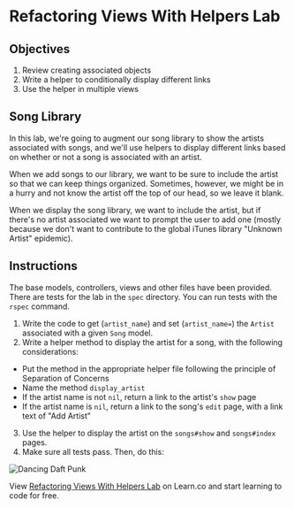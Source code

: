 # Refactoring Views With Helpers Lab

## Objectives 

1. Review creating associated objects
2. Write a helper to conditionally display different links
3. Use the helper in multiple views

## Song Library

In this lab, we're going to augment our song library to show the artists associated with songs, and we'll use helpers to display different links based on whether or not a song is associated with an artist.

When we add songs to our library, we want to be sure to include the artist so that we can keep things organized. Sometimes, however, we might be in a hurry and not know the artist off the top of our head, so we leave it blank.

When we display the song library, we want to include the artist, but if there's no artist associated we want to prompt the user to add one (mostly because we don't want to contribute to the global iTunes library "Unknown Artist" epidemic).

## Instructions

The base models, controllers, views and other files have been provided. There are tests for the lab in the `spec` directory. You can run tests with the `rspec` command.

1. Write the code to get (`artist_name`) and set (`artist_name=`) the `Artist` associated with a given `Song` model.
2. Write a helper method to display the artist for a song, with the following considerations:
  - Put the method in the appropriate helper file following the principle of Separation of Concerns
  - Name the method `display_artist`
  - If the artist name is not `nil`, return a link to the artist's `show` page
  - If the artist name is `nil`, return a link to the song's `edit` page, with a link text of "Add Artist"
3. Use the helper to display the artist on the `songs#show` and `songs#index` pages.
4. Make sure all tests pass. Then, do this:

![Dancing Daft Punk](http://i.giphy.com/ZCKh7knqLpc4M.gif)

<p data-visibility='hidden'>View <a href='https://learn.co/lessons/refactoring-views-with-helpers-lab' title='Refactoring Views With Helpers Lab'>Refactoring Views With Helpers Lab</a> on Learn.co and start learning to code for free.</p>
